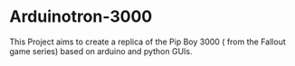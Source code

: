 # Arduinotron-3000
This Project aims to create a replica of the Pip Boy 3000 ( from the Fallout game series) based on arduino and python GUIs.
